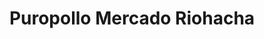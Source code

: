 ---
title: "Puropollo Mercado Riohacha"
url: /riohacha-la-guajira/puropollo-mercado-riohacha/
shop: Bioladen
---
